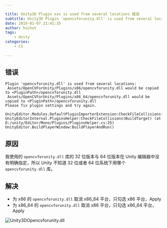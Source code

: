 ```yaml
---

title: Unity3D Plugin xxx is used from several locations 错误
subtitle: Unity3D Plugin 'opencvforunity.dll' is used from several locations 错误
date: 2019-01-07 21:41:35
author: huihut
tags:
	- Unity
categories: 
	- CS
	
---
```


## 错误

```
Plugin 'opencvforunity.dll' is used from several locations:
 Assets/OpenCVForUnity/Plugins/x86/opencvforunity.dll would be copied to <PluginPath>/opencvforunity.dll
 Assets/OpenCVForUnity/Plugins/x86_64/opencvforunity.dll would be copied to <PluginPath>/opencvforunity.dll
Please fix plugin settings and try again.

UnityEditor.Modules.DefaultPluginImporterExtension:CheckFileCollisions(String)
UnityEditorInternal.PluginsHelper:CheckFileCollisions(BuildTarget) (at D:/unity/Editor/Mono/Plugins/PluginsHelper.cs:25)
UnityEditor.BuildPlayerWindow:BuildPlayerAndRun()
```

<!-- more -->

## 原因

我使用的 `opencvforunity.dll` 库的 32 位版本与 64 位版本在 Unity 编辑器中没有明确指定，所以 Unity 不知道 32 位或者 64 位系统下用哪个 `opencvforunity.dll` 库。

## 解决

* 为 x86 的 `opencvforunity.dll` 取消 x86_64 平台，只勾选 x86 平台，Apply
* 为 x86_64 的 `opencvforunity.dll` 取消 x86 平台，只勾选 x86_64 平台，Apply

![Unity3DOpencvforunity.dll](https://huihut-img.oss-cn-shenzhen.aliyuncs.com/Unity3DOpencvforunity.dll.png)